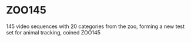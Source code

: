 # ZOO145
145 video sequences with 20 categories from the zoo, forming a new test set for animal tracking, coined ZOO145
